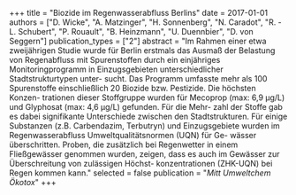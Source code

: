+++
title = "Biozide im Regenwasserabfluss Berlins"
date = 2017-01-01
authors = ["D. Wicke", "A. Matzinger", "H. Sonnenberg", "N. Caradot", "R. -L. Schubert", "P. Rouault", "B. Heinzmann", "U. Duennbier", "D. von Seggern"]
publication_types = ["2"]
abstract = "Im Rahmen einer etwa zweijährigen Studie wurde für Berlin erstmals das Ausmaß der Belastung von Regenabfluss mit Spurenstoffen durch ein einjähriges Monitoringprogramm in Einzugsgebieten unterschiedlicher Stadtstrukturtypen unter- sucht. Das Programm umfasste mehr als 100 Spurenstoffe einschließlich 20 Biozide bzw. Pestizide. Die höchsten Konzen- trationen dieser Stoffgruppe wurden für Mecoprop (max: 6,9 µg/L) und Glyphosat (max: 4,6 µg/L) gefunden. Für die Mehr- zahl der Stoffe gab es dabei signifikante Unterschiede zwischen den Stadtstrukturen. Für einige Substanzen (z.B. Carbendazim, Terbutryn) und Einzugsgebiete wurden im Regenwasserabfluss Umweltqualitätsnormen (UQN) für Ge- wässer überschritten. Proben, die zusätzlich bei Regenwetter in einem Fließgewässer genommen wurden, zeigen, dass es auch im Gewässer zur Überschreitung von zulässigen Höchst- konzentrationen (ZHK-UQN) bei Regen kommen kann."
selected = false
publication = "*Mitt Umweltchem Ökotox*"
+++

